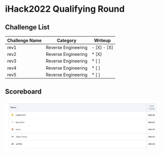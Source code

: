 # iHack2022 Qualifying Round

## Challenge List
| Challenge Name     | Category            | Writeup |
|--------------------|---------------------| ------- |
| rev1               | Reverse Engineering | - [X] - [X]   |
| rev2               | Reverse Engineering | * [X]   |
| rev3               | Reverse Engineering | * [ ]   |
| rev4               | Reverse Engineering | * [ ]   |
| rev5               | Reverse Engineering | * [ ]   |

## Scoreboard
![Scoreboard](./Scoreboard.png)
